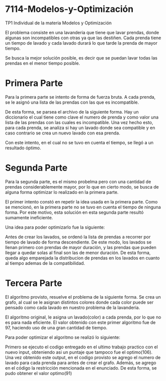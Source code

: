 # 7114-Modelos-y-Optimización
TP1 Individual de la materia Modelos y Optimización

El problema consiste en una lavanderia que tiene que lavar prendas, donde algunas son incompatibles con otras ya que las destiñen. Cada prenda tiene un tiempo de lavado y cada lavado durará lo que tarde la prenda de mayor tiempo.

Se busca la mejor solución posible, es decir que se puedan lavar todas las prendas en el menor tiempo posible.

# Primera Parte

Para la primera parte se intento de forma de fuerza bruta. A cada prenda, se le asignó una lista de las prendas con las que es incompatible.

De esta forma, se parsea el archivo de la siguiente forma. Hay un diccionario el cual tiene como clave el numero de prenda y como valor una lista de las prendas con las cuales es incompatible. 
Una vez hecho esto, para cada prenda, se analiza si hay un lavado donde sea compatible y en caso contrario se crea un nuevo lavado con esa prenda. 

Con este intento, en el cual no se tuvo en cuenta el tiempo, se llegó a un resultado óptimo.

# Segunda Parte

Para la segunda parte, es el mismo probelma pero con una cantidad de prendas considerablemente mayor, por lo que en cierto modo, se busca de alguna forma optimizar lo realizado en la primera parte.

El primer intento constó en repetir la idea usada en la primera parte. Como se mencionó, en la primera parte no se tuvo en cuenta el tiempo de ninguna forma.
Por este motivo, esta solución en esta segunda parte resultó sumamente ineficiente.

Una idea para poder optimizarlo fue la siguiente:

Antes de crear los lavados, se ordenó la lista de prendas a recorrer por tiempo de lavado de forma descendiente. De este modo, los lavados se llenan primero con prendas de mayor duración, y las prendas que pueden llegar a quedar solas al final son las de menor duración. De esta forma, queda algo emparejada la distribucion de prendas en los lavados en cuanto al tiempo ademas de la compatibilidad.

# Tercera Parte
El algoritmo provisto, resuelve el problema de la siguiente forma. Se crea un grafo, al cual se le asignan 
distintos colores donde cada color puede ser pensado como cada lavado en nuestro problema de la lavanderia.

El algoritmo original, le asigna un lavado(color) a cada prenda, por lo que no es para nada eficiente. El
valor obtenido con este primer algoritmo fue de 97, haciendo uso de una gran cantidad de tiempo.

Para poder optimizar el algoritmo se realizó lo siguiente:

Primero se ejecuto el codigo entregado en el ultimo trabajo practico con el nuevo input, obteniendo asi un
puntaje que tampoco fue el optimo(106). Una vez obtenido este output, en el codigo provisto se agrego el numero
de lavado para cada prenda para antes de crear el grafo. Además, se agrego en el código la restricción mencionada en el enunciado. De esta forma, se pudo obtener el valor optimo(91)


